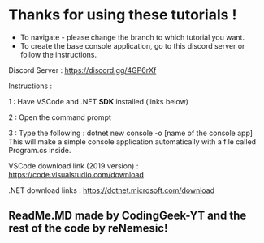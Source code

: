 # Thanks for using these tutorials !

* To navigate - please change the branch to which tutorial you want.
* To create the base console application, go to this discord server or follow the instructions.

Discord Server : https://discord.gg/4GP6rXf

Instructions : 

1 : Have VSCode and .NET **SDK** installed (links below) 

2 : Open the command prompt

3 : Type the following :
dotnet new console -o [name of the console app]
This will make a simple console application automatically with a file called Program.cs inside.

VSCode download link (2019 version) : 
https://code.visualstudio.com/download


.NET download links : 
https://dotnet.microsoft.com/download






## ReadMe.MD made by CodingGeek-YT and the rest of the code by reNemesic!
